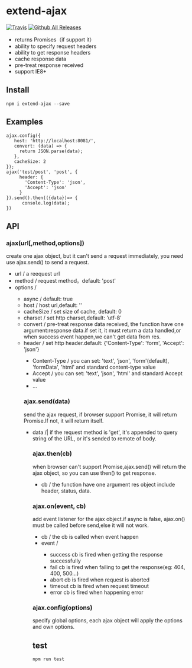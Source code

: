 # extend-ajax
[![Travis](https://img.shields.io/travis/rust-lang/rust.svg)]()
[![Github All Releases](https://img.shields.io/github/downloads/lyc923/extend-ajax/total.svg)]()


- returns Promises（if support it）
- ability to specify request headers
- ability to get response headers
- cache response data
- pre-treat response received
- support IE8+

## Install

```
npm i extend-ajax --save
```

## Examples



```
ajax.config({
   host: 'http://localhost:8081/',
   convert: (data) => {
     return JSON.parse(data);
   },
   cacheSize: 2
});
ajax('test/post', 'post', {
     header: {
       'Content-Type': 'json',
       'Accept': 'json'
     }
}).send().then(({data})=> {
      console.log(data);
})
```

## API

### ajax(url[,method,options])

create one ajax object, but it can't send a request immediately, you need use ajax.send() to send a request.

- url /<string> a reequest url
- method /<string> request method。default: 'post'
- options /<object>
  - async /<boolean> default: true
  - host /<string> host url,default: ''
  - cacheSize /<number> set size of cache, default: 0
  - charset /<stirng> set http charset,default: 'utf-8'
  - convert /<function>  pre-treat response data received, the function have one argument:response data.if set it, it must return a data handled,or when success event happen,we can't get data from res.
  - header /<object> set http header.default: {'Content-Type': 'form', 'Accept': 'json'}
    - Content-Type /<string> you can set: 'text', 'json', 'form'(default), 'formData', 'html' and standard content-type value
    - Accept /<string> you can set: 'text', 'json', 'html' and standard Accept value
    - ...

### ajax.send(data)

send the ajax request, if browser support Promise, it will return Promise.If not, it will return itself.

- data /<string>|<object>  if the request method is 'get', it's appended to query string of the URL, or it's sended to remote of body.

### ajax.then(cb)

when browser can't support Promise,ajax.send() will return the ajax object, so you can use then() to get response.

- cb /<function> the function have one argument res object include header, status, data.

### ajax.on(event, cb)

add event listener for the ajax object.if async is false, ajax.on() must be called before send,else it will not work.
- cb /<funtction>  the cb is called when event happen
- event /<string>
  - success  cb is fired when getting the response successfully
  - fail  cb is fired when  failing to get the response(eg: 404, 400, 500...)
  - abort  cb is fired when request is aborted
  - timeout  cb is fired when request timeout
  - error  cb is fired when happening error

### ajax.config(options)

specify global options, each ajax object will apply the options and own options.

## test

```
npm run test
```

